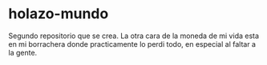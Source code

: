 # holazo-mundo
Segundo repositorio que se crea.
La otra cara de la moneda de mi vida esta en mi borrachera
donde practicamente lo perdi todo, en especial al faltar a 
la gente.
